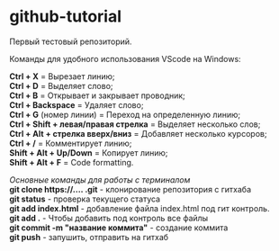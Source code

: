 # github-tutorial
Первый тестовый репозиторий.

Команды для удобного использования VScode на Windows:

<b>Ctrl + X</b> = Вырезает линию; <br>
<b>Ctrl + D</b> = Выделяет слово; <br>
<b>Ctrl + B</b> = Открывает и закрывает проводник; <br>
<b>Ctrl + Backspace</b> = Удаляет слово; <br>
<b>Ctrl + G</b> (номер линии) = Переход на определенную линию; <br>
<b>Ctrl + Shift + левая/правая стрелка</b> = Выделяет несколько слов; <br>
<b>Ctrl + Alt + стрелка вверх/вниз</b> = Добавляет несколько курсоров; <br>
<b>Ctrl + /</b> = Комментирует линию; <br>
<b>Shift + Alt + Up/Down</b> = Копирует линию; <br>
<b>Shift + Alt + F</b> = Code formatting. <br>


<i>Основные команды для работы с терминалом</i><br>
<b>git clone https://.... .git</b> - клонирование репозитория с гитхаба<br>
<b>git status</b> - проверка текущего статуса<br>
<b>git add index.html</b> - добавление файла index.html под гит контроль. <br>
<b>git add .</b> - Чтобы добавить под контроль все файлы <br>
<b>git commit -m "название коммита"</b> - создание коммита<br>
<b>git push</b> - запушить, отправить на гитхаб<br>
